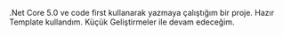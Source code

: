 .Net Core 5.0 ve code first kullanarak yazmaya çalıştığım bir proje. Hazır Template kullandım. Küçük Geliştirmeler ile devam edeceğim.
